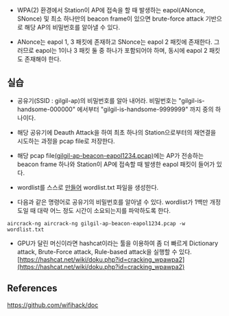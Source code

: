 * WPA(2) 환경에서 Station이 AP에 접속을 할 때 발생하는 eapol(ANonce, SNonce) 및 최소 하나만의 beacon frame이 있으면 brute-force attack 기반으로 해당 AP의 비밀번호를 알아낼 수 있다.

* ANonce는 eapol 1, 3 패킷에 존재하고 SNonce는 eapol 2 패킷에 존재한다. 그러므로 eapol는 1이나 3 패킷 둘 중 하나가 포함되어야 하며, 동시에 eapol 2 패킷도 존재해야 한다.

## 실습
* 공유기(SSID : gilgil-ap)의 비밀번호를 알아 내어라. 비밀번호는 "gilgil-is-handsome-000000" 에서부터 "gilgil-is-handsome-9999999" 까지 중의 하나이다.

* 해당 공유기에 Deauth Attack을 하여 최초 하나의 Station으로부터의 재연결을 시도하는 과정을 pcap file로 저장한다.

* 해당 pcap file[(gilgil-ap-beacon-eapol1234.pcap)](gilgil-ap-beacon-eapol1234.pcap)에는 AP가 전송하는 beacon frame 하나와 Station이 AP에 접속할 때 발생한 eapol 패킷이 들어가 있다.

* wordlist를 스스로 [만들어](create-dictionary.cpp) wordlist.txt 파일을 생성한다.

* 다음과 같은 명령어로 공유기의 비밀번호를 알아낼 수 있다. wordlist가 1백만 개정도일 때 대략 어느 정도 시간이 소요되는지를 파악하도록 한다.

```
aircrack-ng aircrack-ng gilgil-ap-beacon-eapol1234.pcap -w wordlist.txt 
```

* GPU가 달린 머신이라면 hashcat이라는 툴을 이용하여 좀 더 빠르게 Dictionary attack, Brute-Force attack, Rule-based attack을 실행할 수 있다.  
[https://hashcat.net/wiki/doku.php?id=cracking_wpawpa2](https://hashcat.net/wiki/doku.php?id=cracking_wpawpa2)


## References
https://github.com/wifihack/doc